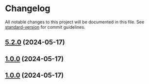 # Changelog

All notable changes to this project will be documented in this file. See [standard-version](https://github.com/conventional-changelog/standard-version) for commit guidelines.

## [5.2.0](https://github.com/quinnpertuit/panel-test/compare/@template/basic@1.0.0...@template/basic@5.2.0) (2024-05-17)

## [1.0.0](https://github.com/quinnpertuit/panel-test/compare/@template/basic@1.0.0...@template/basic@1.0.0) (2024-05-17)

## [1.0.0](https://github.com/quinnpertuit/panel-test/compare/@template/basic@4.0.0...@template/basic@1.0.0) (2024-05-17)
